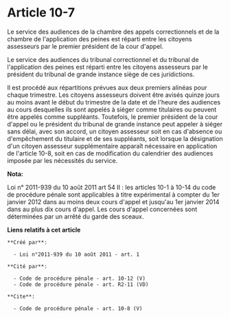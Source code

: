 # Article 10-7

Le service des audiences de la chambre des appels correctionnels et de la chambre de l'application des peines est réparti
entre les citoyens assesseurs par le premier président de la cour d'appel. 

Le service des audiences du tribunal correctionnel et du tribunal de l'application des peines est réparti entre les citoyens
assesseurs par le président du tribunal de grande instance siège de ces juridictions. 

Il est procédé aux répartitions prévues aux deux premiers alinéas pour chaque trimestre. Les citoyens assesseurs doivent être
avisés quinze jours au moins avant le début du trimestre de la date et de l'heure des audiences au cours desquelles ils sont
appelés à siéger comme titulaires ou peuvent être appelés comme suppléants. Toutefois, le premier président de la cour
d'appel ou le président du tribunal de grande instance peut appeler à siéger sans délai, avec son accord, un citoyen
assesseur soit en cas d'absence ou d'empêchement du titulaire et de ses suppléants, soit lorsque la désignation d'un citoyen
assesseur supplémentaire apparaît nécessaire en application de l'article 10-8, soit en cas de modification du calendrier des
audiences imposée par les nécessités du service.

**Nota:**

Loi n° 2011-939 du 10 août 2011 art 54 II : les articles 10-1 à 10-14 du code de procédure pénale sont applicables à titre
expérimental à compter du 1er janvier 2012 dans au moins deux cours d'appel et jusqu'au 1er janvier 2014 dans au plus dix
cours d'appel. Les cours d'appel concernées sont déterminées par un arrêté du garde des sceaux.

**Liens relatifs à cet article**

	**Créé par**:

	  - Loi n°2011-939 du 10 août 2011 - art. 1

	**Cité par**:

	  - Code de procédure pénale - art. 10-12 (V)
	  - Code de procédure pénale - art. R2-11 (VD)

	**Cite**:

	  - Code de procédure pénale - art. 10-8 (V)

